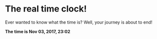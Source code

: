 # The real time clock!

Ever wanted to know what the time is? Well, your journey is about to end!

**The time is Nov 03, 2017, 23:02**